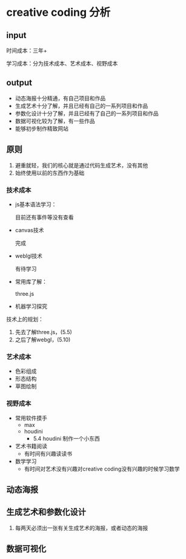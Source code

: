 # creative coding 分析

## input

时间成本：三年+

学习成本：分为技术成本、艺术成本、视野成本

## output

* 动态海报十分精通，有自己项目和作品
* 生成艺术十分了解，并且已经有自己的一系列项目和作品
* 参数化设计十分了解，并且已经有了自己的一系列项目和作品
* 数据可视化较为了解，有一些作品
* 能够初步制作精致网站



## 原则

1. 避重就轻，我们的核心就是通过代码生成艺术，没有其他
2. 始终使用以前的东西作为基础

### 技术成本

* js基本语法学习：

  目前还有事件等没有查看

* canvas技术

  完成

* weblgl技术

  有待学习

* 常用库了解：

  three.js

* 机器学习探究



技术上的规划：

1. 先去了解three.js，(5.5)
2. 之后了解webgl，(5.10)





### 艺术成本

* 色彩组成
* 形态结构
* 草图绘制



### 视野成本

* 常用软件摸手
  * max
  * houdini
    * 5.4 houdini 制作一个小东西
* 艺术书籍阅读
  * 有时间有兴趣读读书
* 数学学习
  * 有时间对艺术没有兴趣对creative coding没有兴趣的时候学习数学



## 动态海报

## 生成艺术和参数化设计



1. 每两天必须出一张有关生成艺术的海报，或者动态的海报

## 数据可视化




